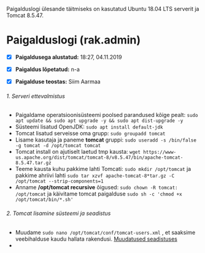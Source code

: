 Paigalduslogi ülesande täitmiseks on kasutatud Ubuntu 18.04 LTS serverit ja Tomcat 8.5.47.

# Paigalduslogi (rak.admin)


- [x] __Paigaldusega alustatud:__ 18:27, 04.11.2019
- [x] __Paigaldus lõpetatud:__ n-a
- [x] __Paigalduse teostas:__ Siim Aarmaa


###### 1. Serveri ettevalmistus
- Paigaldame operatsioonisüsteemi poolsed parandused kõige pealt: `sudo apt update && sudo apt upgrade -y && sudo apt dist-upgrade -y`
- Süsteemi lisatud OpenJDK: `sudo apt install default-jdk`
- Tomcat lisatud serveisse oma grupp: `sudo groupadd tomcat`
- Lisame kasutaja ja paneme __tomcat__ gruppi: `sudo useradd -s /bin/false -g tomcat -d /opt/tomcat tomcat`
- Tomcat install on ajutiselt laetud tmp kausta: `wget https://www-us.apache.org/dist/tomcat/tomcat-8/v8.5.47/bin/apache-tomcat-8.5.47.tar.gz`
- Teeme kausta kuhu pakkime lahti Tomcati: `sudo mkdir /opt/tomcat` ja pakkime ahriivi lahti `sudo tar xzvf apache-tomcat-8*tar.gz -C /opt/tomcat --strip-components=1`
- Anname __/opt/tomcat recursive__ õigused: `sudo chown -R tomcat: /opt/tomcat` ja käivitame tomcat paigalduse `sudo sh -c 'chmod +x /opt/tomcat/bin/*.sh'`

###### 2. Tomcat lisamine süsteemi ja seadistus
- Muudame `sudo nano /opt/tomcat/conf/tomcat-users.xml` , et saaksime veebihalduse kaudu hallata rakendusi. [Muudatused seadistuses](conf/tomcat-users.xml)
- 
